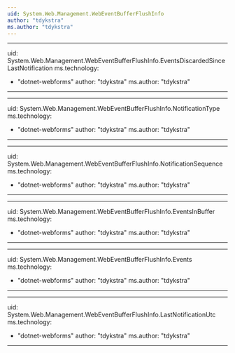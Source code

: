 ```yaml
---
uid: System.Web.Management.WebEventBufferFlushInfo
author: "tdykstra"
ms.author: "tdykstra"
---
```


---
uid: System.Web.Management.WebEventBufferFlushInfo.EventsDiscardedSinceLastNotification
ms.technology: 
  - "dotnet-webforms"
author: "tdykstra"
ms.author: "tdykstra"
---

---
uid: System.Web.Management.WebEventBufferFlushInfo.NotificationType
ms.technology: 
  - "dotnet-webforms"
author: "tdykstra"
ms.author: "tdykstra"
---

---
uid: System.Web.Management.WebEventBufferFlushInfo.NotificationSequence
ms.technology: 
  - "dotnet-webforms"
author: "tdykstra"
ms.author: "tdykstra"
---

---
uid: System.Web.Management.WebEventBufferFlushInfo.EventsInBuffer
ms.technology: 
  - "dotnet-webforms"
author: "tdykstra"
ms.author: "tdykstra"
---

---
uid: System.Web.Management.WebEventBufferFlushInfo.Events
ms.technology: 
  - "dotnet-webforms"
author: "tdykstra"
ms.author: "tdykstra"
---

---
uid: System.Web.Management.WebEventBufferFlushInfo.LastNotificationUtc
ms.technology: 
  - "dotnet-webforms"
author: "tdykstra"
ms.author: "tdykstra"
---
